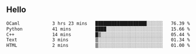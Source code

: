 ## Hello
<!--START_SECTION:waka-->

```txt
OCaml            3 hrs 23 mins   ███████████████████░░░░░░   76.39 %
Python           41 mins         ████░░░░░░░░░░░░░░░░░░░░░   15.66 %
C++              14 mins         █▒░░░░░░░░░░░░░░░░░░░░░░░   05.44 %
Text             3 mins          ▒░░░░░░░░░░░░░░░░░░░░░░░░   01.34 %
HTML             2 mins          ▒░░░░░░░░░░░░░░░░░░░░░░░░   01.00 %
```

<!--END_SECTION:waka-->
